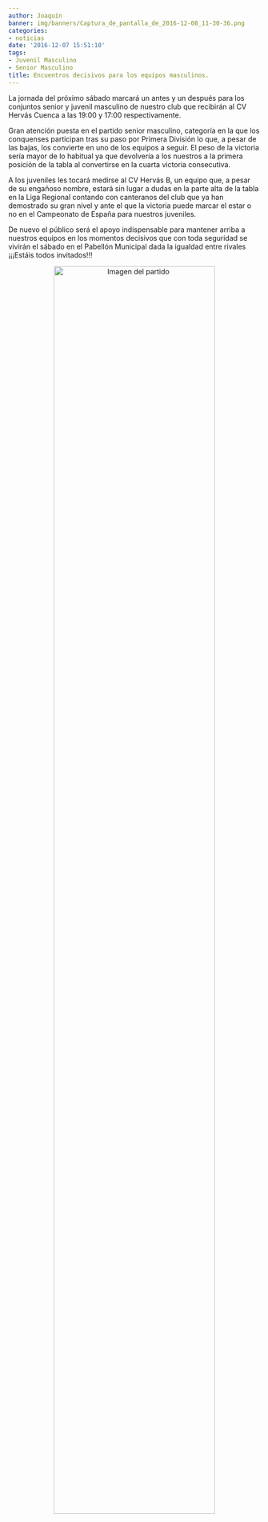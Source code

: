 ```yaml
---
author: Joaquín
banner: img/banners/Captura_de_pantalla_de_2016-12-08_11-30-36.png
categories:
- noticias
date: '2016-12-07 15:51:10'
tags:
- Juvenil Masculino
- Senior Masculino
title: Encuentros decisivos para los equipos masculinos.
---
```


La jornada del próximo sábado marcará un antes y un después para los conjuntos senior y juvenil masculino de nuestro club que recibirán al CV Hervás Cuenca a las 19:00 y 17:00 respectivamente.

Gran atención puesta en el partido senior masculino, categoría en la que los conquenses participan tras su paso por Primera División lo que, a pesar de las bajas, los convierte en uno de los equipos a seguir. El peso de la victoria sería mayor de lo habitual ya que devolvería a los nuestros a la primera posición de la tabla al convertirse en la cuarta victoria consecutiva.

A los juveniles les tocará medirse al CV Hervás B, un equipo que, a pesar de su engañoso nombre, estará sin lugar a dudas en la parte alta de la tabla en la Liga Regional contando con canteranos del club que ya han demostrado su gran nivel y ante el que la victoria puede marcar el estar o no en el Campeonato de España para nuestros juveniles.

De nuevo el público será el apoyo indispensable para mantener arriba a nuestros equipos en los momentos decisivos que con toda seguridad se vivirán el sábado en el Pabellón Municipal dada la igualdad entre rivales ¡¡¡Estáis todos invitados!!!

<center>
<a target="_new" href="http://www.advmiguelturra.org/img/banners/Captura%20de%20pantalla%20de%202016-12-08%2011-30-36.png"> 
<img alt="Imagen del partido" width="80%" align="center" src="http://www.advmiguelturra.org/img/banners/Captura%20de%20pantalla%20de%202016-12-08%2011-30-36.png"/> </a> </center>

